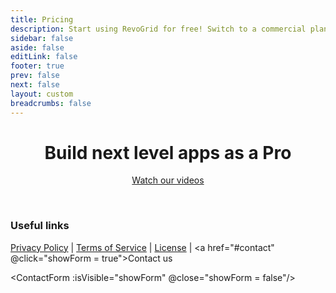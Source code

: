 ```yaml
---
title: Pricing
description: Start using RevoGrid for free! Switch to a commercial plan to access advanced features & technical support.
sidebar: false
aside: false
editLink: false
footer: true
prev: false
next: false
layout: custom
breadcrumbs: false
---
```


<script lang="ts" setup>

import { ref } from 'vue'
import ContactForm from './ContactForm.vue'
import Table from './FeaturesCompareTable.vue'

let showForm = ref(false) // isVisible
const plans = [
  {
    name: 'Free',

    link: '/guide/',
    buttonText: 'Get Started',
    buttonTheme: 'sponsor'
  },
  {
    name: 'Pro Lite',
    price: 12.5,
    pricePeriod: 'month',
    buttonText: 'Buy Now',
    link: 'https://buy.stripe.com/dR6cPS98V8Xn90IaEI',
  },
  {
    name: 'Pro Advanced',
    link: 'https://buy.stripe.com/aEUcPS0Cpb5v3Go149',
    price:  30,
    pricePeriod: 'month',
    buttonText: 'Buy Now',
    buttonTheme: 'alt',
    ai: true,
  },
];

const features = [
  {
    name: 'Group & Pivot',
    expanded: true,
    features: [
      { name: 'Tree Data', supported: ['Pro Lite', 'Pro Advanced'], nesting: 1, link: 'https://pro.rv-grid.com/guides/tree', video: '/video/tree-data.mp4' },
      { name: 'Master Detail', supported: ['Pro Lite', 'Pro Advanced'], nesting: 1, link: 'https://pro.rv-grid.com/guides/row-master', video: '/video/master-detail.mp4' },
      { name: 'Smart Data Auto Fill', supported: ['Pro Lite', 'Pro Advanced'], nesting: 1, link: 'https://pro.rv-grid.com/guides/autofill',
        video: '/video/autofill.mp4', },
      { name: 'Formula', supported: ['Pro Lite', 'Pro Advanced'], nesting: 1, link: 'https://pro.rv-grid.com/guides/formula-excel',
        video: '/video/formula.mp4', },
      { name: 'Pagination', supported: ['Pro Lite', 'Pro Advanced'], nesting: 1, link: 'https://pro.rv-grid.com/guides/pagination-remote', video: '/video/pagination.mp4', },
      { name: 'Audit Trail History', supported: ['Pro Lite', 'Pro Advanced'], nesting: 1, link: 'https://pro.rv-grid.com/features/history', video: '/video/history.mp4', },
      // { name: 'Pivoting', supported: ['Pro Advanced'], nesting: 1 },
      // { name: 'Aggregation', supported: ['Pro Lite', 'Pro Advanced'], nesting: 1 },
    ],
  },
  // {
  //   name: 'Accessories',
  //   expanded: false,
  //   features: [
  //     // { name: 'Filters Tools', supported: ['Pro Lite', 'Pro Advanced'], nesting: 1 },
  //     // { name: 'Status Bar', supported: ['Pro Advanced'], nesting: 1 },
  //   ],
  // },
  {
    name: 'Dynamic Cell Formats',
    expanded: true,
    features: [
      { name: 'Text Format', supported: ['Free', 'Pro Lite', 'Pro Advanced'], nesting: 1, link: 'https://rv-grid.com/guide/column/types#String' },
      { name: 'Checkbox Format', supported: ['Pro Lite', 'Pro Advanced'], nesting: 1, link: 'https://pro.rv-grid.com/guides/editor-checkbox' },
      { name: 'Large Text Format', supported: ['Pro Lite', 'Pro Advanced'], nesting: 1, link: 'https://pro.rv-grid.com/guides/editor-textarea' },
      { name: 'Number Format', supported: ['Free', 'Pro Lite', 'Pro Advanced'], nesting: 1, link: 'https://rv-grid.com/guide/column/types#Number' },
      { name: 'Date Format', supported: ['Free', 'Pro Lite', 'Pro Advanced'], nesting: 1, link: 'https://rv-grid.com/guide/column/types#Date' },
      { name: 'Selection Format', supported: ['Free', 'Pro Lite', 'Pro Advanced'], nesting: 1, link: 'https://rv-grid.com/guide/column/types#Select-Dropdown' },

      { name: 'Heat & Cool Maps', supported: ['Pro Lite', 'Pro Advanced'], nesting: 1, link: 'https://pro.rv-grid.com/guides/heatmap',
        "video": "/video/heatmap.mp4", },
        
      { name: 'Chart Format', video: '/video/renders.mp4', supported: ['Pro Lite', 'Pro Advanced'], nesting: 1, link: 'https://pro.rv-grid.com/guides/charts' },
      { 
        "name": "Progress Line", 
        "supported": ["Pro Lite", "Pro Advanced"], 
        "nesting": 2,
      },
      { 
        "name": "Progress Line with Value", 
        "supported": ["Pro Lite", "Pro Advanced"], 
        "nesting": 2,
      },
      { 
        "name": "Sparkline", 
        "supported": ["Pro Lite", "Pro Advanced"], 
        "nesting": 2,
      },
      { 
        "name": "Bar Chart", 
        "supported": ["Pro Lite", "Pro Advanced"], 
        "nesting": 2,
      },
      { 
        "name": "Timeline", 
        "supported": ["Pro Lite", "Pro Advanced"], 
        "nesting": 2,
      },
      { 
        "name": "Rating Star", 
        "supported": ["Pro Lite", "Pro Advanced"], 
        "nesting": 2,
      },
      { 
        "name": "Badge", 
        "supported": ["Pro Lite", "Pro Advanced"], 
        "nesting": 2,
      },
      { 
        "name": "Change", 
        "supported": ["Pro Lite", "Pro Advanced"], 
        "nesting": 2,
      },
      { 
        "name": "Thumbs", 
        "supported": ["Pro Lite", "Pro Advanced"], 
        "nesting": 2,
      },
      { 
        "name": "Pie Chart", 
        "supported": ["Pro Lite", "Pro Advanced"], 
        "nesting": 2,
      },
      
      // { name: 'Link Format', supported: ['Free', 'Pro Lite', 'Pro Advanced'], nesting: 1, link: 'https://rv-grid.com/guide/column/types#Link' },
      // { name: 'Email Format', supported: ['Pro Lite', 'Pro Advanced'], nesting: 1, link: 'https://pro.rv-grid.com/guides/editor-email' }
      // { name: 'Time Format', supported: ['Free', 'Pro Lite', 'Pro Advanced'], nesting: 1, link: 'https://rv-grid.com/guide/column/types#Time' },
      // { name: 'Percentage Format', supported: ['Free', 'Pro Lite', 'Pro Advanced'], nesting: 1, link: 'https://rv-grid.com/guide/column/types#Percentage' },
      // { name: 'Currency Format', supported: ['Free', 'Pro Lite', 'Pro Advanced'], nesting: 1, link: 'https://rv-grid.com/guide/column/types#Currency' },
      // { name: 'Image Format', supported: ['Free', 'Pro Lite', 'Pro Advanced'], nesting: 1, link: 'https://rv-grid.com/guide/column/types#Image' },
      // { name: 'Color Format', supported: ['Free', 'Pro Lite', 'Pro Advanced'], nesting: 1, link: 'https://rv-grid.com/guide/column/types#Color' },
    ]
  },
  // {
  //   name: 'Charting Features',
  //   expanded: true,
  //   features: [
  //   ],
  // },
  {
    name: 'Column Features',
    expanded: true,
    features: [
      // { name: 'Column Menu', supported: ['Pro Advanced'], nesting: 1 },
      // { name: 'Columns Tool Panel', supported: ['Pro Advanced'], nesting: 1 },
      { name: 'Column Spanning', supported: ['Pro Lite', 'Pro Advanced'], nesting: 1, link: 'https://pro.rv-grid.com/guides/cell-merge',
        video: '/video/merge.mp4', },
      { name: 'Column Selection', supported: ['Pro Lite', 'Pro Advanced'], nesting: 1, link: 'https://pro.rv-grid.com/guides/column-selection', video: '/video/column-selection.mp4', },
      { name: 'Column Type Icons', supported: ['Pro Lite', 'Pro Advanced'], nesting: 1, link: 'https://pro.rv-grid.com/demo/ecommerce' },
      { name: 'Column Header Summary', supported: ['Pro Lite', 'Pro Advanced'], nesting: 1, link: 'https://pro.rv-grid.com/demo/ecommerce' },
      { name: 'Column Stretching', supported: ['Pro Lite', 'Pro Advanced'], nesting: 1, link: 'https://pro.rv-grid.com/guides/column-stretch', video: '/video/column-stretch.mp4', },
      { name: 'Last Column Stretch', supported: ['Free', 'Pro Lite', 'Pro Advanced'], nesting: 1, link: 'https://rv-grid.com/guide/column/stretch' },
      { name: 'Column Groups', supported: ['Free', 'Pro Lite', 'Pro Advanced'], nesting: 1, link: 'https://rv-grid.com/guide/column/grouping' },
      { name: 'Column Resizing', supported: ['Free', 'Pro Lite', 'Pro Advanced'], nesting: 1, link: 'https://rv-grid.com/guide/column/resize' },
      { name: 'Column Autosizing', supported: ['Free', 'Pro Lite', 'Pro Advanced'], nesting: 1, link: 'https://rv-grid.com/guide/column/autosize' },
      { name: 'Column Ordering', supported: ['Free', 'Pro Lite', 'Pro Advanced'], nesting: 1, link: 'https://rv-grid.com/guide/column/order' },
      { name: 'Column Pinning', supported: ['Free', 'Pro Lite', 'Pro Advanced'], nesting: 1, link: 'https://rv-grid.com/guide/column/pin' },
    ],
  },
  {
    name: 'Row Features',
    expanded: true,
    features: [
      { name: 'Row Spanning', supported: ['Pro Lite', 'Pro Advanced'], nesting: 1, link: 'https://pro.rv-grid.com/guides/cell-merge',
        video: '/video/merge.mp4', },
      { name: 'Row Grouping', supported: ['Free', 'Pro Lite', 'Pro Advanced'], nesting: 1, link: 'https://rv-grid.com/guide/row/grouping' },
      { name: 'Row Grouping with drag to panel', supported: ['Pro Lite', 'Pro Advanced'], nesting: 2, link: 'https://pro.rv-grid.com/demo/ecommerce' },
      { name: 'Row Odd Plugin', supported: ['Pro Lite', 'Pro Advanced'], nesting: 1, link: 'https://pro.rv-grid.com/guides/row-odd', video: '/video/row-odd.mp4', },
      { name: 'Row Transpose', supported: ['Pro Lite', 'Pro Advanced'], nesting: 1, link: 'https://pro.rv-grid.com/guides/row-transpose', video: '/video/row-transpose.mp4', },
      { name: 'Row Height', supported: ['Free', 'Pro Lite', 'Pro Advanced'], nesting: 1, link: 'https://rv-grid.com/guide/row/height' },
      { name: 'Row Reordering', supported: ['Free', 'Pro Lite', 'Pro Advanced'], nesting: 1, link: 'https://rv-grid.com/guide/row/order' },
      { name: 'Multiple Row Reordering', supported: ['Pro Lite', 'Pro Advanced'], nesting: 2, link: 'https://pro.rv-grid.com/guides/row-advanced-drag-drop', video: '/video/drag-and-drop.mp4', },
      { name: 'Row Pinning', supported: ['Free', 'Pro Lite', 'Pro Advanced'], nesting: 1, link: 'https://rv-grid.com/guide/row/pin' },
    ],
  },
  {
    name: 'Selection Features',
    expanded: true,
      features: [
        { name: 'Row Selection and Check', supported: ['Pro Lite', 'Pro Advanced'], nesting: 1, link: 'https://pro.rv-grid.com/guides/row-select', video: '/video/row-selection.mp4', },
        { name: 'Cell Range Selection', supported: ['Free', 'Pro Lite', 'Pro Advanced'], nesting: 1 },
        { name: 'Fill Handle', supported: ['Free', 'Pro Lite', 'Pro Advanced'], nesting: 1 },
      ],
  },
  {
    name: 'Filtering Features',
    expanded: true,
    features: [
      { name: 'Header Filters', supported: ['Pro Lite', 'Pro Advanced'], nesting: 1, link: 'https://pro.rv-grid.com/guides/filter-header', video: '/video/filter-header.mp4', },
      { name: 'Quick Filter (Search)', supported: ['Pro Lite', 'Pro Advanced'], nesting: 1, link: 'https://pro.rv-grid.com/guides/filter-showcase' },
      { name: 'Slider Filter', supported: ['Pro Lite', 'Pro Advanced'], nesting: 1, link: 'https://pro.rv-grid.com/guides/filter-slider', video: '/video/filter-advance-slider.mp4', },
      { name: 'Selection Filter', supported: ['Pro Lite', 'Pro Advanced'], nesting: 1, link: 'https://pro.rv-grid.com/guides/filter-selection', video: '/video/filter-advance.mp4', },
      { name: 'Column Filters', supported: ['Free', 'Pro Lite', 'Pro Advanced'], nesting: 1, link: 'https://rv-grid.com/guide/filters' },
      { name: 'Multi Column Filters', supported: ['Free', 'Pro Lite', 'Pro Advanced'], nesting: 1, link: 'https://rv-grid.com/guide/filters' },
    ],
  },
  {
    name: 'Editing Features',
    expanded: true,
    features: [
      { name: 'Row Editing', supported: ['Pro Lite', 'Pro Advanced'], nesting: 1, link: 'https://pro.rv-grid.com/guides/editor-row' },
      { name: 'Validation', supported: ['Pro Lite', 'Pro Advanced'], nesting: 1, link: 'https://pro.rv-grid.com/guides/validate-basic', video: '/video/data-validation-input.mp4', },
      { name: 'Cell Tooltips', supported: ['Pro Lite', 'Pro Advanced'], nesting: 1, link: 'https://pro.rv-grid.com/guides/validate-basic', video: '/video/data-validation.mp4', },
      { name: 'Flashing Cells', supported: ['Pro Lite', 'Pro Advanced'], nesting: 1, link: 'https://pro.rv-grid.com/guides/cell-flash', video: '/video/cell-flash.mp4', },
      { name: 'Cell Editing', supported: ['Free', 'Pro Lite', 'Pro Advanced'], nesting: 1, link: 'https://rv-grid.com/guide/editing' },
    ],
  },
  {
    name: 'Import & Export',
    expanded: true,
    features: [
      { name: 'Excel Export', supported: ['Pro Lite', 'Pro Advanced'], nesting: 1, link: 'https://pro.rv-grid.com/guides/excel-export', video: '/video/excel-export.mp4', },
      { name: 'Drag & Drop Import', supported: ['Pro Lite', 'Pro Advanced'], nesting: 1, link: 'https://pro.rv-grid.com/guides/excel-export' },
      { name: 'Clipboard Operations', supported: ['Free', 'Pro Lite', 'Pro Advanced'], nesting: 1, link: 'https://rv-grid.com/guide/clipboard' },
      { name: 'Clipboard JSON', supported: ['Pro Lite', 'Pro Advanced'], nesting: 2, link: 'https://pro.rv-grid.com/guides/clipboard-json', video: '/video/clipboard.mp4', },
      { name: 'CSV Export', supported: ['Free', 'Pro Lite', 'Pro Advanced'], nesting: 1, link: 'https://rv-grid.com/guide/export.plugin' },
    ],
  },
  {
    name: 'Rendering Features',
    expanded: true,
    features: [
      { name: 'Column Virtualization', supported: ['Free', 'Pro Lite', 'Pro Advanced'], nesting: 1, link: 'https://rv-grid.com/guide/viewports' },
      { name: 'Row Virtualization', supported: ['Free', 'Pro Lite', 'Pro Advanced'], nesting: 1, link: 'https://rv-grid.com/guide/viewports' },
    ],
  },
  {
    name: 'Support',
    expanded: true,
    features: [
      { name: 'AI Agent Support', supported: ['Pro Advanced'], nesting: 1, link: 'https://rv-grid.com/pro/ai' },
      { name: 'Support via GitHub', supported: ['Pro Advanced'], nesting: 1 },
      { name: 'Support via Email', supported: ['Pro Advanced'], nesting: 1 },
    ]
  },
  {
    name: 'Miscellaneous',
    expanded: true,
    features: [
      { name: 'Event Manager', supported: ['Pro Lite', 'Pro Advanced'], nesting: 1, link: 'https://pro.rv-grid.com/guides/event-manager-explanation' },
      { name: 'Context Menu', supported: ['Pro Lite', 'Pro Advanced'], nesting: 1, video: '/video/row-heading.mp4', },
      { name: 'Accessibility', supported: ['Free', 'Pro Lite', 'Pro Advanced'], nesting: 1 },
      { name: 'Localization', supported: ['Free', 'Pro Lite', 'Pro Advanced'], nesting: 1 },
    ],
  },
]
</script>

<div style="text-align: center">

<Badge type="tip" text="Pricing" />

# Build next level apps as a Pro

[Watch our videos](./videos)

</div>

<Table  :plans="plans" :features="features" />

<br />

### Useful links

[Privacy Policy](./policies/privacy) | [Terms of Service](./policies/terms) | [License](./policies/license) | <a href="#contact" @click="showForm = true">Contact us</a>

<ContactForm :isVisible="showForm" @close="showForm = false"/>

<br />

<!--@include: ./_frequent-questions.md -->
